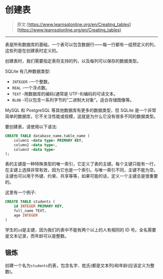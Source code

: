 # 创建表

> 原文:[https://www.learnsqlonline.org/en/Creating_tables](https://www.learnsqlonline.org/en/Creating_tables)

* * *

表是所有数据库的基础。一个表可以包含数据行——每一行都有一组预定义的列，这些列是在创建表时定义的。

创建表时，我们需要指定表将支持的列，以及每列可以保存的数据类型。

SQLite 有几种数据类型:

*   `INTEGER` -一个整数。
*   `REAL` -一个浮点数。
*   `TEXT` -用数据库的编码(通常是 UTF-8)编码的可读文本。
*   `BLOB` -可以包含一系列字节的“二进制大对象”。适合存储图像等。

MySQL 和 PostgreSQL 等其他数据库有更多的数据类型，但 SQLite 是一个非常简单的数据库，它不关注性能或规模，这就是为什么它没有很多不同的数据类型。

要创建表，请使用以下语法:

```sql
CREATE TABLE database_name.table_name (
    column1 <data type> PRIMARY KEY,
    column2 <data type>,
    column3 <data type>
); 
```

表的主键是一种特殊类型的唯一索引，它定义了表的主键。每个主键只能有一行，在主键上选择非常有效，因为它也是一个索引。与唯一索引不同，主键不能为空。主键也可以用于外键、约束、共享等等，如果可能的话，定义一个主键总是很重要的。

这里有一个例子:

```sql
CREATE TABLE students (
    id INTEGER PRIMARY KEY,
    full_name TEXT,
    age INTEGER
) 
```

学生的`id`是主键，因为我们的表中不能有两个以上的人有相同的 ID 号。全名需要是文本记录，而年龄可以是整数。

## 锻炼

创建一个名为`students`的表，包含名字、姓氏(都是文本列)和年龄(应该定义为整数)。